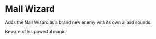 # Mall Wizard

Adds the Mall Wizard as a brand new enemy with its own ai and sounds.

Beware of his powerful magic!